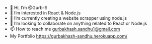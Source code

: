 - 👋 Hi, I’m @Gurb-S
- 👀 I’m interested in React & Node.js
- 🌱 I’m currently creating a website scrapper using node.js
- 💞️ I’m looking to collaborate on anything related to React or Node.js
- 📫 How to reach me gurbakhash.sandhu1@gmail.com
- My Portfolio https://gurbakhash-sandhu.herokuapp.com/

<!---
Gurb-S/Gurb-S is a ✨ special ✨ repository because its `README.md` (this file) appears on your GitHub profile.
You can click the Preview link to take a look at your changes.
--->
